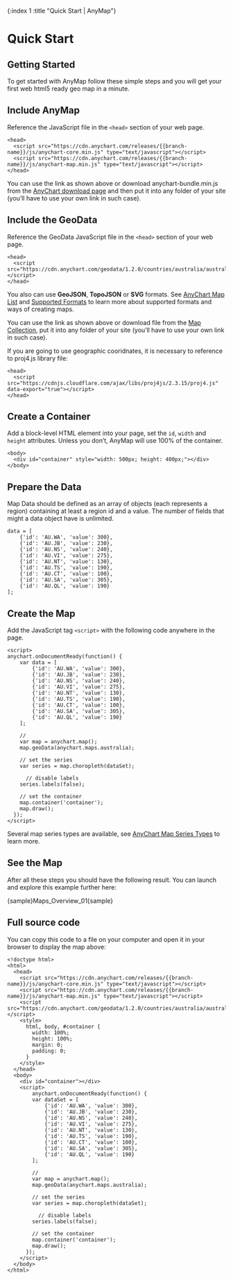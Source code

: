 {:index 1 :title "Quick Start | AnyMap"}
# Quick Start

## Getting Started

To get started with AnyMap follow these simple steps and you will get your first web html5 ready geo map in a minute.

## Include AnyMap

Reference the JavaScript file in the `<head>` section of your web page. 

```
<head>
  <script src="https://cdn.anychart.com/releases/{{branch-name}}/js/anychart-core.min.js" type="text/javascript"></script>
  <script src="https://cdn.anychart.com/releases/{{branch-name}}/js/anychart-map.min.js" type="text/javascript"></script>
</head>
```

You can use the link as shown above or download anychart-bundle.min.js from the [AnyChart download page](../Quick_Start/Downloading_AnyChart) and then put it into any folder of your site (you’ll have to use your own link in such case).

## Include the GeoData

Reference the GeoData JavaScript file in the `<head>` section of your web page.

```
<head>
  <script src="https://cdn.anychart.com/geodata/1.2.0/countries/australia/australia.js"></script>
</head>
```

You also can use **GeoJSON**, **TopoJSON** or **SVG** formats. See [AnyChart Map List](./Maps_List) and [Supported Formats](Architecture#supported_formats) to learn more about supported formats and ways of creating maps.

You can use the link as shown above or download file from the [Map Collection](./Maps_List), put it into any folder of your site (you’ll have to use your own link in such case).

If you are going to use geographic cooridnates, it is necessary to reference to proj4.js library file:

```
<head>
  <script src="https://cdnjs.cloudflare.com/ajax/libs/proj4js/2.3.15/proj4.js" data-export="true"></script>
</head>
```

## Create a Container

Add a block-level HTML element into your page, set the `id`, `width` and `height` attributes. Unless you don’t, AnyMap will use 100% of the container.

```
<body>
  <div id="container" style="width: 500px; height: 400px;"></div>
</body>
```

## Prepare the Data

Map Data should be defined as an array of objects (each represents a region) containing at least a region id and a value. The number of fields that might a data object have is unlimited. 

```
data = [
    {'id': 'AU.WA', 'value': 300},
    {'id': 'AU.JB', 'value': 230}, 
    {'id': 'AU.NS', 'value': 240}, 
    {'id': 'AU.VI', 'value': 275}, 
    {'id': 'AU.NT', 'value': 130}, 
    {'id': 'AU.TS', 'value': 190}, 
    {'id': 'AU.CT', 'value': 100}, 				 
    {'id': 'AU.SA', 'value': 305},                
    {'id': 'AU.QL', 'value': 190}                 
];
```

## Create the Map

Add the JavaScript tag `<script>` with the following code anywhere in the page. 

```
<script>
anychart.onDocumentReady(function() {
    var data = [
  		{'id': 'AU.WA', 'value': 300},
  		{'id': 'AU.JB', 'value': 230}, 
  		{'id': 'AU.NS', 'value': 240}, 
  		{'id': 'AU.VI', 'value': 275}, 
  		{'id': 'AU.NT', 'value': 130}, 
  		{'id': 'AU.TS', 'value': 190}, 
  		{'id': 'AU.CT', 'value': 100}, 				 
  		{'id': 'AU.SA', 'value': 305},                
  		{'id': 'AU.QL', 'value': 190}  
    ];

    //
    var map = anychart.map();
    map.geoData(anychart.maps.australia);

    // set the series
    var series = map.choropleth(dataSet);
	
	  // disable labels
    series.labels(false);

    // set the container
    map.container('container');
    map.draw();
  });
</script>
```

Several map series types are available, see [AnyChart Map Series Types](Architecture#map_series_types) to learn more.
  
## See the Map

After all these steps you should have the following result. You can launch and explore this example further here:

{sample}Maps\_Overview\_01{sample}

## Full source code

You can copy this code to a file on your computer and open it in your browser to display the map above:

```
<!doctype html>
<html>
  <head>
    <script src="https://cdn.anychart.com/releases/{{branch-name}}/js/anychart-core.min.js" type="text/javascript"></script>
    <script src="https://cdn.anychart.com/releases/{{branch-name}}/js/anychart-map.min.js" type="text/javascript"></script>
    <script src="https://cdn.anychart.com/geodata/1.2.0/countries/australia/australia.js"></script>
    <style>
      html, body, #container {
        width: 100%;
        height: 100%;
        margin: 0;
        padding: 0;
      }
    </style>
  </head>
  <body>
    <div id="container"></div>
    <script>
    	anychart.onDocumentReady(function() {
        var dataSet = [
    		{'id': 'AU.WA', 'value': 300},
    		{'id': 'AU.JB', 'value': 230}, 
    		{'id': 'AU.NS', 'value': 240}, 
    		{'id': 'AU.VI', 'value': 275}, 
    		{'id': 'AU.NT', 'value': 130}, 
    		{'id': 'AU.TS', 'value': 190}, 
    		{'id': 'AU.CT', 'value': 100}, 				 
    		{'id': 'AU.SA', 'value': 305},                
    		{'id': 'AU.QL', 'value': 190}  
        ];

        //
        var map = anychart.map();
        map.geoData(anychart.maps.australia);

        // set the series
        var series = map.choropleth(dataSet);
    	
    	  // disable labels
        series.labels(false);

        // set the container
        map.container('container');
        map.draw();
      });
    </script>
  </body>
</html>
```